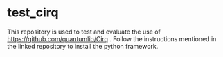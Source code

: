 # test_cirq

This repository is used to test and evaluate the use of https://github.com/quantumlib/Cirq .
Follow the instructions mentioned in the linked repository to install the python framework.
